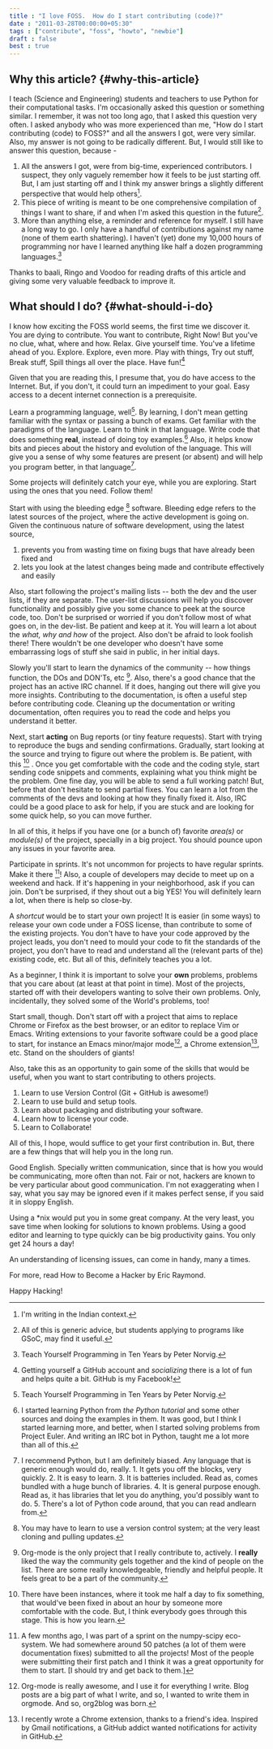 ```yaml
---
title : "I love FOSS.  How do I start contributing (code)?"
date : "2011-03-28T00:00:00+05:30"
tags : ["contribute", "foss", "howto", "newbie"]
draft : false
best : true
---
```


## Why this article? {#why-this-article}

I teach (Science and Engineering) students and teachers to use Python for
their computational tasks.  I'm occasionally asked this question or something
similar.  I remember, it was not too long ago, that I asked this question
very often.  I asked anybody who was more experienced than me, "How do I
start contributing (code) to FOSS?" and all the answers I got, were very
similar.  Also, my answer is not going to be radically different.  But, I
would still like to answer this question, because -

1.  All the answers I got, were from big-time, experienced contributors.  I
    suspect, they only vaguely remember how it feels to be just starting off.
    But, I am just starting off and I think my answer brings a slightly
    different perspective that would help others[^fn:1].
2.  This piece of writing is meant to be one comprehensive compilation of
    things I want to share, if and when I'm asked this question in the
    future[^fn:2].
3.  More than anything else, a reminder and reference for myself.  I still
    have a long way to go.  I only have a handful of contributions against my
    name (none of them earth shattering).  I haven't (yet) done my 10,000
    hours of programming nor have I learned anything like half a dozen
    programming languages.[^fn:3]

Thanks to baali, Ringo and Voodoo for reading drafts of this article and
giving some very valuable feedback to improve it.


## What should I do? {#what-should-i-do}

I know how exciting the FOSS world seems, the first time we discover it.  You
are dying to contribute.  You want to contribute, Right Now!  But you've no
clue, what, where and how.  Relax.  Give yourself time.  You've a lifetime
ahead of you.  Explore.  Explore, even more.  Play with things, Try out
stuff, Break stuff, Spill things all over the place.  Have fun![^fn:4]

Given that you are reading this, I presume that, you do have access to the
Internet.  But, if you don't, it could turn an impediment to your goal.  Easy
access to a decent internet connection is a prerequisite.

Learn a programming language, well[^fn:3].  By learning, I don't mean
getting familiar with the syntax or passing a bunch of exams.  Get familiar
with the paradigms of the language.  Learn to think in that language.  Write
code that does something **real**, instead of doing toy examples.[^fn:5] Also,
it helps know bits and pieces about the history and evolution of the
language.  This will give you a sense of why some features are present (or
absent) and will help you program better, in that language[^fn:6].

Some projects will definitely catch your eye, while you are exploring.  Start
using the ones that you need.  Follow them!

Start with using the bleeding edge [^fn:7] software.  Bleeding edge refers
to the latest sources of the project, where the active development is going
on.  Given the continuous nature of software development, using the latest
source,

1.  prevents you from wasting time on fixing bugs that have already been fixed
    and
2.  lets you look at the latest changes being made and contribute effectively
    and easily

Also, start following the project's mailing lists -- both the dev and the
user lists, if they are separate.  The user-list discussions will help you
discover functionality and possibly give you some chance to peek at the
source code, too.  Don't be surprised or worried if you don't follow most of
what goes on, in the dev-list.  Be patient and keep at it.  You will learn a
lot about the _what, why and how_ of the project.  Also don't be afraid to
look foolish there!  There wouldn't be one developer who doesn't have some
embarrassing logs of stuff she said in public, in her initial days.

Slowly you'll start to learn the dynamics of the community -- how things
function, the DOs and DON'Ts, etc [^fn:8].  Also, there's a good chance
that the project has an active IRC channel.  If it does, hanging out there
will give you more insights.  Contributing to the documentation, is often a
useful step before contributing code.  Cleaning up the documentation or
writing documentation, often requires you to read the code and helps you
understand it better.

Next, start **acting** on Bug reports (or tiny feature requests).  Start with
trying to reproduce the bugs and sending confirmations.  Gradually, start
looking at the source and trying to figure out where the problem is.  Be
patient, with this [^fn:9] .  Once you get comfortable with the code
and the coding style, start sending code snippets and comments, explaining
what you think might be the problem.  One fine day, you will be able to send
a full working patch!  But, before that don't hesitate to send partial fixes.
You can learn a lot from the comments of the devs and looking at how they
finally fixed it.  Also, IRC could be a good place to ask for help, if you
are stuck and are looking for some quick help, so you can move further.

In all of this, it helps if you have one (or a bunch of) favorite _area(s)_
or _module(s)_ of the project, specially in a big project.  You should pounce
upon any issues in your favorite area.

Participate in sprints.  It's not uncommon for projects to have regular
sprints.  Make it there [^fn:10]!  Also, a couple of developers may decide
to meet up on a weekend and hack.  If it's happening in your neighborhood,
ask if you can join.  Don't be surprised, if they shout out a big YES!  You
will definitely learn a lot, when there is help so close-by.

A _shortcut_ would be to start your own project!  It is easier (in some ways)
to release your own code under a FOSS license, than contribute to some of the
existing projects.  You don't have to have your code approved by the project
leads, you don't need to mould your code to fit the standards of the project,
you don't have to read and understand all the (relevant parts of the)
existing code, etc.  But all of this, definitely teaches you a lot.

As a beginner, I think it is important to solve your **own** problems, problems
that you care about (at least at that point in time).  Most of the projects,
started off with their developers wanting to solve their own problems.  Only,
incidentally, they solved some of the World's problems, too!

Start small, though.  Don't start off with a project that aims to replace
Chrome or Firefox as the best browser, or an editor to replace Vim or Emacs.
Writing extensions to your favorite software could be a good place to start,
for instance an Emacs minor/major mode[^fn:11], a Chrome
extension[^fn:12], etc.  Stand on the shoulders of giants!

Also, take this as an opportunity to gain some of the skills that would be
useful, when you want to start contributing to others projects.

1.  Learn to use Version Control (Git + GitHub is awesome!)
2.  Learn to use build and setup tools.
3.  Learn about packaging and distributing your software.
4.  Learn how to license your code.
5.  Learn to Collaborate!

All of this, I hope, would suffice to get your first contribution in.  But,
there are a few things that will help you in the long run.

Good English. Specially written communication, since that is how you would be
communicating, more often than not.  Fair or not, hackers are known to be
very particular about good communication.  I'm not exaggerating when I say,
what you say may be ignored even if it makes perfect sense, if you said it in
sloppy English.

Using a \*nix would put you in some great company.  At the very least, you
save time when looking for solutions to known problems.  Using a good editor
and learning to type quickly can be big productivity gains.  You only get 24
hours a day!

An understanding of licensing issues, can come in handy, many a times.

For more, read How to Become a Hacker by Eric Raymond.

Happy Hacking!

[^fn:1]: I'm writing in the Indian context.
[^fn:2]: All of this is generic advice, but students applying to programs like GSoC, may find it useful.
[^fn:3]: Teach Yourself Programming in Ten Years by Peter Norvig.
[^fn:4]: Getting yourself a GitHub account and _socializing_ there is a lot of fun and helps quite a bit. GitHub is my Facebook!
[^fn:5]: I started learning Python from _the Python tutorial_ and some other sources and doing the examples in them. It was good, but I think I started learning more, and better, when I started solving problems from Project Euler. And writing an IRC bot in Python, taught me a lot more than all of this.
[^fn:6]: I recommend Python, but I am definitely biased. Any language that is generic enough would do, really. 1. It gets you off the blocks, very quickly. 2. It is easy to learn. 3. It is batteries included. Read as, comes bundled with a huge bunch of libraries. 4. It is general purpose enough. Read as, it has libraries that let you do anything, you'd possibly want to do. 5. There's a lot of Python code around, that you can read andlearn from.
[^fn:7]: You may have to learn to use a version control system; at the very least cloning and pulling updates.
[^fn:8]: Org-mode is the only project that I really contribute to, actively. I **really** liked the way the community gels together and the kind of people on the list. There are some really knowledgeable, friendly and helpful people. It feels great to be a part of the community.
[^fn:9]: There have been instances, where it took me half a day to fix something, that would've been fixed in about an hour by someone more comfortable with the code. But, I think everybody goes through this stage. This is how you learn.
[^fn:10]: A few months ago, I was part of a sprint on the numpy-scipy eco-system. We had somewhere around 50 patches (a lot of them were documentation fixes) submitted to all the projects! Most of the people were submitting their first patch and I think it was a great opportunity for them to start. [I should try and get back to them.]
[^fn:11]: Org-mode is really awesome, and I use it for everything I write. Blog posts are a big part of what I write, and so, I wanted to write them in orgmode. And so, org2blog was born.
[^fn:12]: I recently wrote a Chrome extension, thanks to a friend's idea. Inspired by Gmail notifications, a GitHub addict wanted notifications for activity in GitHub.
